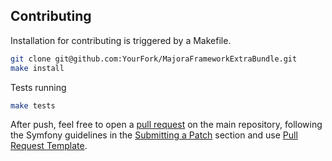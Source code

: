 ## Contributing

Installation for contributing is triggered by a Makefile.
```sh
git clone git@github.com:YourFork/MajoraFrameworkExtraBundle.git
make install
```

Tests running
```sh
make tests
```

After push, feel free to open a [pull request](https://github.com/LinkValue/MajoraFrameworkExtraBundle/compare) on the main repository, following the Symfony guidelines in the [Submitting a Patch](https://symfony.com/doc/current/contributing/code/patches.html#check-list) section and use [Pull Request Template](https://symfony.com/doc/current/contributing/code/patches.html#make-a-pull-request).
